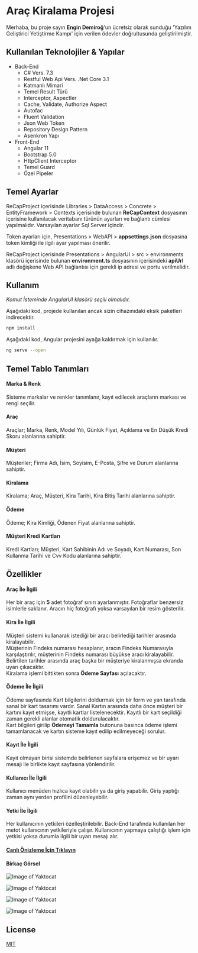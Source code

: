 # Araç Kiralama Projesi

Merhaba, bu proje sayın <b>Engin Demiroğ</b>'un ücretsiz olarak sunduğu 'Yazılım Geliştirici Yetiştirme Kampı' için verilen ödevler doğrultusunda geliştirilmiştir. 

## Kullanılan Teknolojiler & Yapılar

<ul>
    <li>Back-End
    <ul>
        <li>C# Vers. 7.3</li>
        <li>Restful Web Api Vers. .Net Core 3.1</li>
        <li>Katmanlı Mimari</li>
        <li>Temel Result Türü</li>
        <li>Interceptor, Aspectler</li>
        <li>Cache, Validate, Authorize Aspect</li>
        <li>Autofac</li>
        <li>Fluent Validation</li>
        <li>Json Web Token</li>
        <li>Repository Design Pattern</li>
        <li>Asenkron Yapı</li>
    </ul>
    </li>
    <li>Front-End
    <ul>
        <li>Angular 11</li>
        <li>Bootstrap 5.0</li>
        <li>HttpClient Interceptor</li>
        <li>Temel Guard</li>
        <li>Özel Pipeler</li>
    </ul>
    </li>
</ul>

## Temel Ayarlar
ReCapProject içerisinde Libraries > DataAccess > Concrete > EntityFramework > Contexts içerisinde bulunan <b>ReCapContext</b> dosyasının içerisine kullanılacak veritabanı türünün ayarları ve bağlantı cümlesi yapılmalıdır. Varsayılan ayarlar Sql Server içindir.

Token ayarları için, Presentations > WebAPI > <b>appsettings.json</b> dosyasına token kimliği ile ilgili ayar yapılması önerilir.

ReCapProject içerisinde Presentations > AngularUI > src > environments klasörü içerisinde bulunan <b>environment.ts</b> dosyasının içerisindeki <b>apiUrl</b> adlı değişkene Web API bağlantısı için gerekli ip adresi ve portu verilmelidir.

## Kullanım
*Komut İsteminde AngularUI klasörü seçili olmalıdır.*

Aşağıdaki kod, projede kullanılan ancak sizin cihazınıdaki eksik paketleri indirecektir.
```bash
npm install
```

Aşağıdaki kod, Angular projesini ayağa kaldırmak için kullanılır.
```bash
ng serve --open
```

## Temel Tablo Tanımları
#### Marka & Renk
Sisteme markalar ve renkler tanımlanır, kayıt edilecek araçların markası ve rengi seçilir.

#### Araç
Araçlar; Marka, Renk, Model Yılı, Günlük Fiyat, Açıklama ve En Düşük Kredi Skoru alanlarına sahiptir.

#### Müşteri
Müşteriler; Firma Adı, İsim, Soyisim, E-Posta, Şifre ve Durum alanlarına sahiptir.

#### Kiralama
Kiralama; Araç, Müşteri, Kira Tarihi, Kira Bitiş Tarihi alanlarına sahiptir.

#### Ödeme
Ödeme; Kira Kimliği, Ödenen Fiyat alanlarına sahiptir.

#### Müşteri Kredi Kartları
Kredi Kartları; Müşteri, Kart Sahibinin Adı ve Soyadı, Kart Numarası, Son Kullanma Tarihi ve Cvv Kodu alanlarına sahiptir.

## Özellikler
#### Araç İle İlgili
Her bir araç için <b>5</b> adet fotoğraf sınırı ayarlanmıştır. Fotoğraflar benzersiz isimlerle saklanır. Aracın hiç fotoğrafı yoksa varsayılan bir resim gösterilir.

#### Kira İle İlgili
Müşteri sistemi kullanarak istediği bir aracı belirlediği tarihler arasında kiralayabilir. <br>
Müşterinin Findeks numarası hesaplanır, aracın Findeks Numarasıyla karşılaştırılır, müşterinin Findeks numarası büyükse aracı kiralayabilir.<br>
Belirtilen tarihler arasında araç başka bir müşteriye kiralanmışsa ekranda uyarı çıkacaktır.<br>
Kiralama işlemi bittikten sonra <b>Ödeme Sayfası</b> açılacaktır.<br>

#### Ödeme İle İlgili
Ödeme sayfasında Kart bilgilerini doldurmak için bir form ve yan tarafında sanal bir kart tasarımı vardır. Sanal Kartın arasında daha önce müşteri bir kartını kayıt etmişse, kayıtlı kartlar listelenecektir. Kayıtlı bir kart seçildiği zaman gerekli alanlar otomatik doldurulacaktır.<br>
Kart bilgileri girilip <b>Ödemeyi Tamamla</b> butonuna basınca ödeme işlemi tamamlanacak ve kartın sisteme kayıt edilip edilmeyeceği sorulur. 

#### Kayıt İle İlgili
Kayıt olmayan birisi sistemde belirlenen sayfalara erişemez ve bir uyarı mesajı ile birlikte kayıt sayfasına yönlendirilir.

#### Kullanıcı İle İlgili
Kullanıcı menüden hızlıca kayıt olabilir ya da giriş yapabilir. Giriş yaptığı zaman aynı yerden profilini düzenleyebilir.

#### Yetki İle İlgili
Her kullanıcının yetkileri özelleştirilebilir. Back-End tarafında kullanılan her metot kullanıcının yetkileriyle çalışır. Kullanıcının yapmaya çalıştığı işlem için yetkisi yoksa durumla ilgili bir uyarı mesajı alır.

#### [Canlı Önizleme İçin Tıklayın](https://www.ozanercan.com.tr/rentalapp)

#### Birkaç Görsel

![Image of Yaktocat](https://raw.githubusercontent.com/ozanercan/ReCapProject/master/previewImages/detayliarama2.JPG)

![Image of Yaktocat](https://raw.githubusercontent.com/ozanercan/ReCapProject/master/previewImages/Ekran%20Alıntısı2.JPG)

![Image of Yaktocat](https://raw.githubusercontent.com/ozanercan/ReCapProject/master/previewImages/kira2.jpg)

![Image of Yaktocat](https://raw.githubusercontent.com/ozanercan/ReCapProject/master/previewImages/odeme2.JPG)


## License
[MIT](https://choosealicense.com/licenses/mit/)
